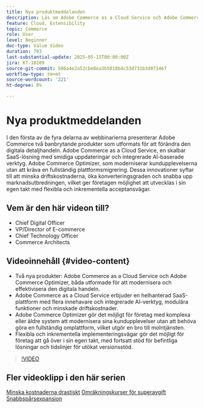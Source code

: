 ```yaml
---
title: Nya produktmeddelanden
description: Läs om Adobe Commerce as a Cloud Service och Adobe Commerce Optimizer.
feature: Cloud, Extensibility
topic: Commerce
role: User
level: Beginner
doc-type: Value Video
duration: 783
last-substantial-update: 2025-05-15T00:00:00Z
jira: KT-18109
source-git-commit: 586a4e2a52cbe8ea3b5018b4c53d731b3d071467
workflow-type: tm+mt
source-wordcount: '221'
ht-degree: 0%

---
```



# Nya produktmeddelanden

I den första av de fyra delarna av webbinarierna presenterar Adobe Commerce två banbrytande produkter som utformats för att förändra den digitala detaljhandeln. Adobe Commerce as a Cloud Service, en skalbar SaaS-lösning med smidiga uppdateringar och integrerade AI-baserade verktyg.  Adobe Commerce Optimizer, som moderniserar kundupplevelserna utan att kräva en fullständig plattformsmigrering. Dessa innovationer syftar till att minska driftskostnaderna, öka konverteringsgraden och snabba upp marknadsutbredningen, vilket ger företagen möjlighet att utvecklas i sin egen takt med flexibla och inkrementella acceptansvägar.

## Vem är den här videon till?

* Chief Digital Officer
* VP/Director of E-commerce
* Chief Technology Officer
* Commerce Architects

## Videoinnehåll {#video-content}

* Två nya produkter: Adobe Commerce as a Cloud Service och Adobe Commerce Optimizer, båda utformade för att modernisera och effektivisera den digitala handeln.
* Adobe Commerce as a Cloud Service erbjuder en helhanterad SaaS-plattform med flera innehavare och integrerade AI-verktyg, modulära funktioner och minskade driftskostnader.
* Adobe Commerce Optimizer gör det möjligt för företag med komplexa eller äldre system att modernisera sina kundupplevelser utan att behöva göra en fullständig omplattform, vilket utgör en bro till molntjänsten.
* Flexibla och inkrementella implementeringsvägar gör det möjligt för företag att gå över i sin egen takt, med fortsatt stöd för befintliga lösningar och tidslinjer för utökat versionsstöd.

>[!VIDEO](https://video.tv.adobe.com/v/3458484/?learn=on&enablevpops)

## Fler videoklipp i den här serien

[Minska kostnaderna drastiskt](./drastically-cut-costs.md)
[Omräkningskurser för superavgift](./supercharge-conversion-rates.md)
[Snabbspårsexpansion](fast-track-expansion.md)
